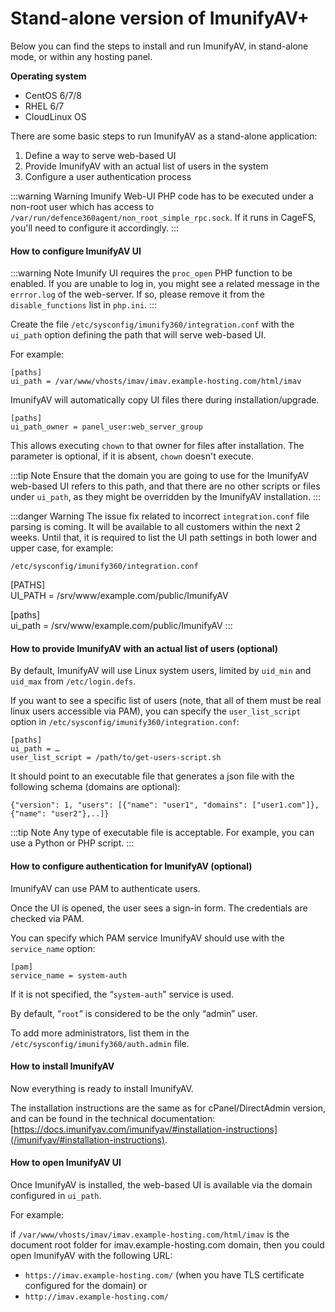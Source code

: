 # Stand-alone version of ImunifyAV+

Below you can find the steps to install and run ImunifyAV, in stand-alone mode, or within any hosting panel.

**Operating system**

* CentOS 6/7/8
* RHEL 6/7
* CloudLinux OS

There are some basic steps to run ImunifyAV as a stand-alone application:

1. Define a way to serve web-based UI
2. Provide ImunifyAV with an actual list of users in the system
3. Configure a user authentication process

:::warning Warning
Imunify Web-UI PHP code has to be executed under a non-root user which has access to `/var/run/defence360agent/non_root_simple_rpc.sock`. If it runs in CageFS, you'll need to configure it accordingly.
:::

#### How to configure ImunifyAV UI

:::warning Note
Imunify UI requires the `proc_open` PHP function to be enabled. If you are unable to log in, you might see a related message in the `errror.log` of the web-server.
If so, please remove it from the `disable_functions` list in `php.ini`.
:::

Create the file `/etc/sysconfig/imunify360/integration.conf` with the `ui_path` option defining the path that will serve web-based UI.

For example:

```
[paths]
ui_path = /var/www/vhosts/imav/imav.example-hosting.com/html/imav
```

ImunifyAV will automatically copy UI files there during installation/upgrade.

```
[paths]
ui_path_owner = panel_user:web_server_group
```

This allows executing `chown` to that owner for files after installation. The parameter is optional, if it is absent, `chown` doesn't execute.

:::tip Note
Ensure that the domain you are going to use for the ImunifyAV web-based UI refers to this path, and that there are no other scripts or files under `ui_path`, as they might be overridden by the ImunifyAV installation.
:::

:::danger Warning
The issue fix related to incorrect `integration.conf` file parsing is coming. It will be available to all customers within the next 2 weeks.
Until that, it is required to list the UI path settings in both lower and upper case, for example:

`/etc/sysconfig/imunify360/integration.conf`

[PATHS]  
UI_PATH = /srv/www/example.com/public/ImunifyAV

[paths]  
ui_path = /srv/www/example.com/public/ImunifyAV
:::

#### How to provide ImunifyAV with an actual list of users (optional)

By default, ImunifyAV will use Linux system users, limited by `uid_min` and `uid_max` from `/etc/login.defs`.

If you want to see a specific list of users (note, that all of them must be real linux users accessible via PAM), you can specify the `user_list_script` option in `/etc/sysconfig/imunify360/integration.conf`:

```
[paths]
ui_path = …
user_list_script = /path/to/get-users-script.sh
```

It should point to an executable file that generates a json file with the following schema (domains are optional):

```
{"version": 1, "users": [{"name": "user1", "domains": ["user1.com"]}, {"name": "user2"},..]}
```

:::tip Note
Any type of executable file is acceptable. For example, you can use a Python or PHP script.
:::

#### How to configure authentication for ImunifyAV (optional) 

ImunifyAV can use PAM to authenticate users.

Once the UI is opened, the user sees a sign-in form. The credentials are checked via PAM.

You can specify which PAM service ImunifyAV should use with the `service_name` option:

```
[pam]
service_name = system-auth
```

If it is not specified, the “`system-auth`” service is used.

By default, “`root`” is considered to be the only “admin” user.

To add more administrators, list them in the `/etc/sysconfig/imunify360/auth.admin` file.

#### How to install ImunifyAV

Now everything is ready to install ImunifyAV.

The installation instructions are the same as for cPanel/DirectAdmin version, and can be found in the technical documentation: [https://docs.imunifyav.com/imunifyav/#installation-instructions](/imunifyav/#installation-instructions).

#### How to open ImunifyAV UI

Once ImunifyAV is installed, the web-based UI is available via the domain configured in `ui_path`.

For example:

if `/var/www/vhosts/imav/imav.example-hosting.com/html/imav` is the document root folder for imav.example-hosting.com domain, then you could open ImunifyAV with the following URL:

* `https://imav.example-hosting.com/` (when you have TLS certificate configured for the domain)
or 
* `http://imav.example-hosting.com/`

<Disqus/>








